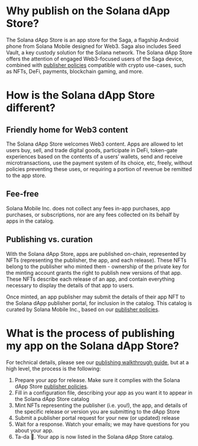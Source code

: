 
# Why publish on the Solana dApp Store?

The Solana dApp Store is an app store for the Saga, a flagship Android phone from Solana Mobile designed for Web3. Saga also includes Seed Vault, a key custody solution for the Solana network. The Solana dApp Store offers the attention of engaged Web3-focused users of the Saga device, combined with [publisher policies](./policy) compatible with crypto use-cases, such as NFTs, DeFi, payments, blockchain gaming, and more.

# How is the Solana dApp Store different?

## Friendly home for Web3 content

The Solana dApp Store welcomes Web3 content. Apps are allowed to let users buy, sell, and trade digital goods, participate in DeFi, token-gate experiences based on the contents of a users’ wallets, send and receive microtransactions, use the payment system of its choice, etc, freely, without policies preventing these uses, or requiring a portion of revenue be remitted to the app store.

## Fee-free

Solana Mobile Inc. does not collect any fees in-app purchases, app purchases, or subscriptions, nor are any fees collected on its behalf by apps in the catalog.

## Publishing vs. curation

With the Solana dApp Store, apps are published on-chain, represented by NFTs (representing the publisher, the app, and each release). These NFTs belong to the publisher who minted them - ownership of the private key for the minting account grants the right to publish new versions of that app. These NFTs describe each release of an app, and contain everything necessary to display the details of that app to users.

Once minted, an app publisher may submit the details of their app NFT to the Solana dApp publisher portal, for inclusion in the catalog. This catalog is curated by Solana Mobile Inc., based on our [publisher policies](./policy).

# What is the process of publishing my app on the Solana dApp Store?

For technical details, please see our [publishing walkthrough guide](./publishing), but at a high level, the process is the following:

1. Prepare your app for release. Make sure it complies with the Solana dApp Store [publisher policies](./policy).
2. Fill in a configuration file, describing your app as you want it to appear in the Solana dApp Store catalog
3. Mint NFTs representing the publisher (i.e. you!), the app, and details of the specific release or version you are submitting to the dApp Store
4. Submit a publisher portal request for your new (or updated) release
5. Wait for a response. Watch your emails; we may have questions for you about your app.
6. Ta-da 🎉. Your app is now listed in the Solana dApp Store catalog.
